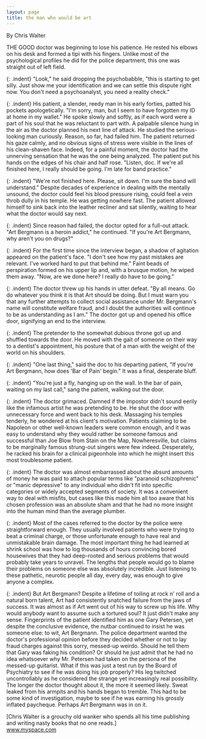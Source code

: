 ```yaml
---
layout: page
title: the man who would be art
---
```

<div class="credits medium bottom-padding">By Chris Walter</div>

THE GOOD doctor was beginning to lose his patience. He rested his elbows on his desk and formed a tipi with his fingers. Unlike most of the psychological profiles he did for the police department, this one was straight out of left field.

{: .indent}
"Look," he said dropping the psychobabble, "this is starting to get silly. Just show me your identification and we can settle this dispute right now. You don't need a psychoanalyst, you need a reality check."

{: .indent}
His patient, a slender, reedy man in his early forties, patted his pockets apologetically. "I'm sorry, man, but I seem to have forgotten my ID at home in my wallet." He spoke slowly and softly, as if each word were a part of his soul that he was reluctant to part with. A palpable silence hung in the air as the doctor planned his next line of attack. He studied the serious-looking man curiously. Reason, so far, had failed him. The patient returned his gaze calmly, and no obvious signs of stress were visible in the lines of his clean-shaven face. Indeed, for a painful moment, the doctor had the unnerving sensation that he was the one being analyzed. The patient put his hands on the edges of his chair and half rose. "Listen, doc. If we're all finished here, I really should be going. I'm late for band practice."

{: .indent}
"We're not finished here. Please, sit down. I'm sure the band will understand." Despite decades of experience in dealing with the mentally unsound, the doctor could feel his blood pressure rising, could feel a vein throb dully in his temple. He was getting nowhere fast. The patient allowed himself to sink back into the leather recliner and sat silently, waiting to hear what the doctor would say next.

{: .indent}
Since reason had failed, the doctor opted for a full-out attack. "Art Bergmann is a heroin addict," he continued. "If you're Art Bergmann, why aren't you on drugs?"

{: .indent}
For the first time since the interview began, a shadow of agitation appeared on the patient's face. "I don't see how my past mistakes are relevant. I've worked hard to put that behind me." Faint beads of perspiration formed on his upper lip and, with a brusque motion, he wiped them away. "Now, are we done here? I really do have to be going."

{: .indent}
The doctor threw up his hands in utter defeat. "By all means. Go do whatever you think it is that Art should be doing. But I must warn you that any further attempts to collect social assistance under Mr. Bergmann's name will constitute welfare fraud, and I doubt the authorities will continue to be as understanding as I am." The doctor got up and opened his office door, signifying an end to the interview.

{: .indent}
The pretender to the somewhat dubious throne got up and shuffled towards the door. He moved with the gait of someone on their way to a dentist's appointment, his posture that of a man with the weight of the world on his shoulders.

{: .indent}
"One last thing," said the doc to his departing patient, "If you're Art Bergmann, how does 'Bar of Pain' begin." It was a final, desperate bluff.

{: .indent}
"You're just a fly, hanging up on the wall. In the bar of pain, waiting on my last call," sang the patient, walking out the door.

{: .indent}
The doctor grimaced. Damned if the impostor didn't sound eerily like the infamous artist he was pretending to be. He shut the door with unnecessary force and went back to his desk. Massaging his temples tenderly, he wondered at his client's motivation. Patients claiming to be Napoleon or other well-known leaders were common enough, and it was easy to understand why they would rather be someone famous and successful than Joe Blow from Stain on the Map, Nowheresville, but claims to be marginally famous strung-out singers were few indeed. Desperately, he racked his brain for a clinical pigeonhole into which he might insert this most troublesome patient.

{: .indent}
The doctor was almost embarrassed about the absurd amounts of money he was paid to attach popular terms like "paranoid schizophrenic" or "manic depressive" to any individual who didn't fit into specific categories or widely accepted segments of society. It was a convenient way to deal with misfits, but cases like this made him all too aware that his chosen profession was an absolute sham and that he had no more insight into the human mind than the average plumber.

{: .indent}
Most of the cases referred to the doctor by the police were straightforward enough. They usually involved patients who were trying to beat a criminal charge, or those unfortunate enough to have real and unmistakable brain damage. The most important thing he had learned at shrink school was how to log thousands of hours convincing bored housewives that they had deep-rooted and serious problems that would probably take years to unravel. The lengths that people would go to blame their problems on someone else was absolutely incredible. Just listening to these pathetic, neurotic people all day, every day, was enough to give anyone a complex.

{: .indent}
But Art Bergmann? Despite a lifetime of toiling at rock n' roll and a natural born talent, Art had consistently snatched failure from the jaws of success. It was almost as if Art went out of his way to screw up his life. Why would anybody want to assume such a tortured soul? It just didn't make any sense. Fingerprints of the patient identified him as one Gary Petersen, yet despite the conclusive evidence, the nutbar continued to insist he was someone else: to wit, Art Bergmann. The police department wanted the doctor's professional opinion before they decided whether or not to lay fraud charges against this sorry, messed-up weirdo. Should he tell them that Gary was faking his condition? Or should he just admit that he had no idea whatsoever why Mr. Petersen had taken on the persona of the messed-up guitarist. What if this was just a test run by the Board of Psychiatry to see if he was doing his job properly? His leg twitched uncontrollably as he considered the strange yet increasingly real possibility. The longer the doctor thought about it, the more it seemed likely. Sweat leaked from his armpits and his hands began to tremble. This had to be some kind of investigation, maybe to see if he was earning his grossly inflated paycheque. Perhaps Art Bergmann was in on it.

[Chris Walter is a grouchy old wanker who spends all his time publishing and writing nasty books that no one reads.]  
<a href="http://profile.myspace.com/index.cfm?fuseaction=user.viewprofile&amp;friendid=165934438" target="_blank">www.myspace.com</a>
